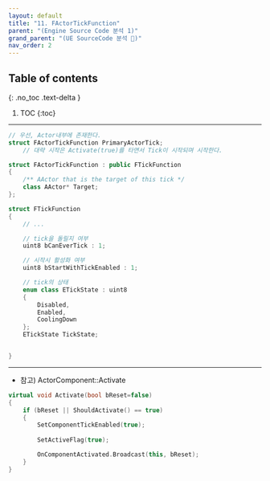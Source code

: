 ```yaml
---
layout: default
title: "11. FActorTickFunction"
parent: "(Engine Source Code 분석 1)"
grand_parent: "(UE SourceCode 분석 🤖)"
nav_order: 2
---
```


## Table of contents
{: .no_toc .text-delta }

1. TOC
{:toc}

---

```cpp
// 우선, Actor내부에 존재한다.
struct FActorTickFunction PrimaryActorTick;
    // 대략 시작은 Activate(true)를 타면서 Tick이 시작되며 시작한다.
```

```cpp
struct FActorTickFunction : public FTickFunction
{
    /** AActor that is the target of this tick */
    class AActor* Target;
};
```

```cpp
struct FTickFunction
{
    // ...

    // tick을 돌릴지 여부
    uint8 bCanEverTick : 1;

    // 시작시 활성화 여부
    uint8 bStartWithTickEnabled : 1;

    // tick의 상태
    enum class ETickState : uint8
    {
        Disabled,
        Enabled,
        CoolingDown
    };
    ETickState TickState;


}
```

---

* 참고) ActorComponent::Activate

```cpp
virtual void Activate(bool bReset=false)
{
    if (bReset || ShouldActivate() == true)
    {
        SetComponentTickEnabled(true);
        
        SetActiveFlag(true);

        OnComponentActivated.Broadcast(this, bReset);
    }
}
```
